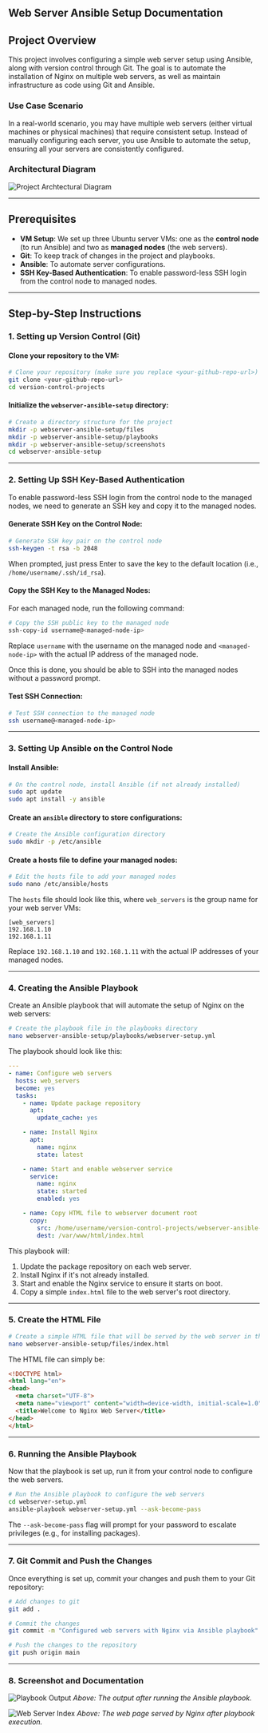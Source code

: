 ## **Web Server Ansible Setup Documentation**

## **Project Overview**
This project involves configuring a simple web server setup using Ansible, along with version control through Git. The goal is to automate the installation of Nginx on multiple web servers, as well as maintain infrastructure as code using Git and Ansible.

### **Use Case Scenario**
In a real-world scenario, you may have multiple web servers (either virtual machines or physical machines) that require consistent setup. Instead of manually configuring each server, you use Ansible to automate the setup, ensuring all your servers are consistently configured.

### **Architectural Diagram**
![Project Archtectural Diagram](https://raw.githubusercontent.com/AnunukemSam/version-control-projects/main/webserver-ansible-setup/screenshots/Version_Control_Web-Server_Setup_Architecture.drawio.png)

---

## **Prerequisites**
- **VM Setup**: We set up three Ubuntu server VMs: one as the **control node** (to run Ansible) and two as **managed nodes** (the web servers).
- **Git**: To keep track of changes in the project and playbooks.
- **Ansible**: To automate server configurations.
- **SSH Key-Based Authentication**: To enable password-less SSH login from the control node to managed nodes.

---

## **Step-by-Step Instructions**

### 1. **Setting up Version Control (Git)**

#### Clone your repository to the VM:

```bash
# Clone your repository (make sure you replace <your-github-repo-url>)
git clone <your-github-repo-url>
cd version-control-projects
```

#### Initialize the `webserver-ansible-setup` directory:

```bash
# Create a directory structure for the project
mkdir -p webserver-ansible-setup/files
mkdir -p webserver-ansible-setup/playbooks
mkdir -p webserver-ansible-setup/screenshots
cd webserver-ansible-setup
```

---

### 2. **Setting Up SSH Key-Based Authentication**

To enable password-less SSH login from the control node to the managed nodes, we need to generate an SSH key and copy it to the managed nodes.

#### Generate SSH Key on the Control Node:

```bash
# Generate SSH key pair on the control node
ssh-keygen -t rsa -b 2048
```

When prompted, just press Enter to save the key to the default location (i.e., `/home/username/.ssh/id_rsa`).

#### Copy the SSH Key to the Managed Nodes:

For each managed node, run the following command:

```bash
# Copy the SSH public key to the managed node
ssh-copy-id username@<managed-node-ip>
```

Replace `username` with the username on the managed node and `<managed-node-ip>` with the actual IP address of the managed node.

Once this is done, you should be able to SSH into the managed nodes without a password prompt.

#### Test SSH Connection:

```bash
# Test SSH connection to the managed node
ssh username@<managed-node-ip>
```

---

### 3. **Setting Up Ansible on the Control Node**

#### Install Ansible:

```bash
# On the control node, install Ansible (if not already installed)
sudo apt update
sudo apt install -y ansible
```

#### Create an `ansible` directory to store configurations:

```bash
# Create the Ansible configuration directory
sudo mkdir -p /etc/ansible
```

#### Create a hosts file to define your managed nodes:

```bash
# Edit the hosts file to add your managed nodes
sudo nano /etc/ansible/hosts
```

The `hosts` file should look like this, where `web_servers` is the group name for your web server VMs:

```
[web_servers]
192.168.1.10
192.168.1.11
```

Replace `192.168.1.10` and `192.168.1.11` with the actual IP addresses of your managed nodes.

---

### 4. **Creating the Ansible Playbook**

Create an Ansible playbook that will automate the setup of Nginx on the web servers:

```bash
# Create the playbook file in the playbooks directory
nano webserver-ansible-setup/playbooks/webserver-setup.yml
```

The playbook should look like this:

```yaml
---
- name: Configure web servers
  hosts: web_servers
  become: yes
  tasks:
    - name: Update package repository
      apt:
        update_cache: yes

    - name: Install Nginx
      apt:
        name: nginx
        state: latest

    - name: Start and enable webserver service
      service:
        name: nginx
        state: started
        enabled: yes

    - name: Copy HTML file to webserver document root
      copy:
        src: /home/username/version-control-projects/webserver-ansible-setup/files/index.html
        dest: /var/www/html/index.html
```

This playbook will:
1. Update the package repository on each web server.
2. Install Nginx if it's not already installed.
3. Start and enable the Nginx service to ensure it starts on boot.
4. Copy a simple `index.html` file to the web server's root directory.

---

### 5. **Create the HTML File**

```bash
# Create a simple HTML file that will be served by the web server in the files directory
nano webserver-ansible-setup/files/index.html
```

The HTML file can simply be:

```html
<!DOCTYPE html>
<html lang="en">
<head>
  <meta charset="UTF-8">
  <meta name="viewport" content="width=device-width, initial-scale=1.0">
  <title>Welcome to Nginx Web Server</title>
</head>
</html>
```

---

### 6. **Running the Ansible Playbook**

Now that the playbook is set up, run it from your control node to configure the web servers.

```bash
# Run the Ansible playbook to configure the web servers
cd webserver-setup.yml
ansible-playbook webserver-setup.yml --ask-become-pass
```

The `--ask-become-pass` flag will prompt for your password to escalate privileges (e.g., for installing packages).

---

### 7. **Git Commit and Push the Changes**

Once everything is set up, commit your changes and push them to your Git repository:

```bash
# Add changes to git
git add .

# Commit the changes
git commit -m "Configured web servers with Nginx via Ansible playbook"

# Push the changes to the repository
git push origin main
```

---

### 8. **Screenshot and Documentation**

![Playbook Output](https://raw.githubusercontent.com/AnunukemSam/version-control-projects/main/webserver-ansible-setup/screenshots/playbook_output.png)
*Above: The output after running the Ansible playbook.*

![Web Server Index](https://raw.githubusercontent.com/AnunukemSam/version-control-projects/main/webserver-ansible-setup/screenshots/webserver_index.png)
*Above: The web page served by Nginx after playbook execution.*
```

